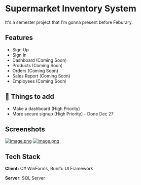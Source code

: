 
# Supermarket Inventory System

It's a semester project that I'm gonna present before Feburary.


## Features

- Sign Up 
- Sign In
- Dashboard (Coming Soon)
- Products (Coming Soon)
- Orders (Coming Soon)
- Sales Report (Coming Soon)
- Employees (Coming Soon)
## 💭 Things to add

- Make a dashboard (High Priority)
- More secure signup (High Priority) - Done Dec 27


## Screenshots

[![image.png](https://i.postimg.cc/nrH1Vs8S/image.png)](https://postimg.cc/9Rn9JQQy)
[![image.png](https://i.postimg.cc/gcQJPCv8/image.png)](https://postimg.cc/4nvZ6F2x)


## Tech Stack

**Client:** C# WinForms, Bunifu UI Framework

**Server:** SQL Server

